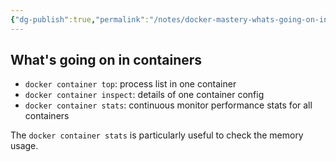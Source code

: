 ```yaml
---
{"dg-publish":true,"permalink":"/notes/docker-mastery-whats-going-on-inside-the-containers/","dgHomeLink":true,"dgPassFrontmatter":false}
---
```


## What's going on in containers

- `docker container top`: process list in one container
- `docker container inspect`: details of one container config
- `docker container stats`: continuous monitor performance stats for all containers

The `docker container stats` is particularly useful to check the memory usage.

